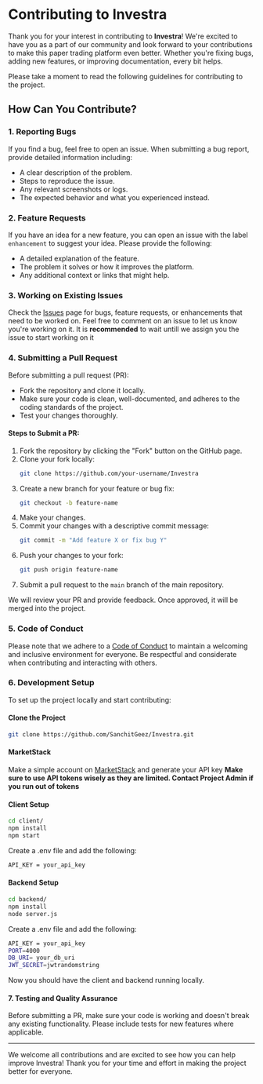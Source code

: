 # Contributing to Investra

Thank you for your interest in contributing to **Investra**! We're excited to have you as a part of our community and look forward to your contributions to make this paper trading platform even better. Whether you're fixing bugs, adding new features, or improving documentation, every bit helps.

Please take a moment to read the following guidelines for contributing to the project.

## How Can You Contribute?

### 1. Reporting Bugs
If you find a bug, feel free to open an issue. When submitting a bug report, provide detailed information including:
- A clear description of the problem.
- Steps to reproduce the issue.
- Any relevant screenshots or logs.
- The expected behavior and what you experienced instead.

### 2. Feature Requests
If you have an idea for a new feature, you can open an issue with the label `enhancement` to suggest your idea. Please provide the following:
- A detailed explanation of the feature.
- The problem it solves or how it improves the platform.
- Any additional context or links that might help.

### 3. Working on Existing Issues
Check the [Issues](https://github.com/SanchitGeez/Investra/issues) page for bugs, feature requests, or enhancements that need to be worked on. Feel free to comment on an issue to let us know you're working on it.
It is **recommended** to wait untill we assign you the issue to start working on it
### 4. Submitting a Pull Request
Before submitting a pull request (PR):
- Fork the repository and clone it locally.
- Make sure your code is clean, well-documented, and adheres to the coding standards of the project.
- Test your changes thoroughly.

#### Steps to Submit a PR:
1. Fork the repository by clicking the "Fork" button on the GitHub page.
2. Clone your fork locally:
    ```bash
    git clone https://github.com/your-username/Investra
    ```
3. Create a new branch for your feature or bug fix:
    ```bash
    git checkout -b feature-name
    ```
4. Make your changes.
5. Commit your changes with a descriptive commit message:
    ```bash
    git commit -m "Add feature X or fix bug Y"
    ```
6. Push your changes to your fork:
    ```bash
    git push origin feature-name
    ```
7. Submit a pull request to the `main` branch of the main repository.

We will review your PR and provide feedback. Once approved, it will be merged into the project.

### 5. Code of Conduct
Please note that we adhere to a [Code of Conduct](#) to maintain a welcoming and inclusive environment for everyone. Be respectful and considerate when contributing and interacting with others.

### 6. Development Setup

To set up the project locally and start contributing:

#### Clone the Project
```bash
git clone https://github.com/SanchitGeez/Investra.git
```
#### MarketStack
Make a simple account on [MarketStack](https://marketstack.com/) and generate your API key
**Make sure to use API tokens wisely as they are limited. 
Contact Project Admin if you run out of tokens**
#### Client Setup
```bash
cd client/
npm install
npm start
```
Create a .env file and add the following:
```bash
API_KEY = your_api_key
```
#### Backend Setup
```bash
cd backend/
npm install
node server.js
```
Create a .env file and add the following:
```bash
API_KEY = your_api_key
PORT=4000
DB_URI= your_db_uri
JWT_SECRET=jwtrandomstring
```
Now you should have the client and backend running locally.

#### 7. Testing and Quality Assurance
Before submitting a PR, make sure your code is working and doesn't break any existing functionality. Please include tests for new features where applicable.
***
We welcome all contributions and are excited to see how you can help improve Investra! Thank you for your time and effort in making the project better for everyone.
